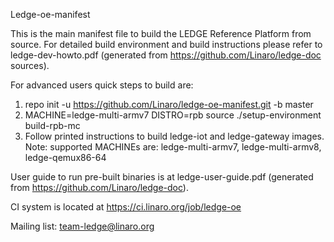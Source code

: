 Ledge-oe-manifest

This is the main manifest file to build the LEDGE Reference Platform from source. For detailed build environment
and build instructions please refer to ledge-dev-howto.pdf (generated from https://github.com/Linaro/ledge-doc
sources).

For advanced users quick steps to build are:
1. repo init -u https://github.com/Linaro/ledge-oe-manifest.git -b master
2. MACHINE=ledge-multi-armv7 DISTRO=rpb source ./setup-environment build-rpb-mc
3. Follow printed instructions to build ledge-iot and ledge-gateway images.
Note: supported MACHINEs are: ledge-multi-armv7, ledge-multi-armv8, ledge-qemux86-64

User guide to run pre-built binaries is at ledge-user-guide.pdf (generated from https://github.com/Linaro/ledge-doc).

CI system is located at https://ci.linaro.org/job/ledge-oe

Mailing list: team-ledge@linaro.org
